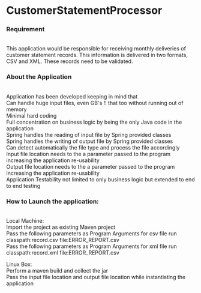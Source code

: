 # CustomerStatementProcessor
<h3>Requirement</h3><br/>
This application would be responsible for receiving monthly deliveries of customer statement records. This information is delivered in two formats, CSV and XML. These records need to be validated.

<h3>About the Application</h3><br/>
Application has been developed keeping in mind that 
 <br/> Can handle huge input files, even GB's !! that too without running out of memory
 <br/> Minimal hard coding
 <br/> Full concentration on business logic by being the only Java code in the application
 <br/> Spring handles the reading of input file by Spring provided classes
 <br/> Spring handles the writing of output file by Spring provided classes
 <br/> Can detect automatically the file type and process the file accordingly
 <br/> Input file location needs to the a parameter passed to the program increasing the application re-usability
 <br/> Output file location needs to the a parameter passed to the program increasing the application re-usability
 <br/> Application Testability not limited to only business logic but extended to end to end testing
 
 <h3>How to Launch the application:</h3><br/>
  Local Machine:
  <br/> Import the project as existing Maven project
  <br/> Pass the following parameters as Program Arguments for csv file run
  		classpath:record.csv file:ERROR_REPORT.csv
  <br/> Pass the following parameters as Program Arguments for xml file run
  		classpath:record.xml file:ERROR_REPORT.csv
  		
  Linux Box:
  <br/> Perform a maven build and collect the jar
  <br/> Pass the input file location and output file location while instantiating the application 
  
  
  
  